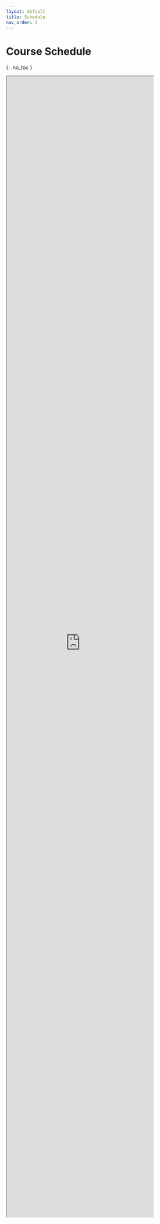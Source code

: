 ```yaml
---
layout: default
title: Schedule
nav_order: 3
---
```


# Course Schedule
{: .no_toc }

<iframe width="80%" height="80%" src="https://docs.google.com/spreadsheets/d/e/2PACX-1vSzOj7H_q0TA6NHXQd_OLpQLRPY29Vwl0dnnShDp-TZENBT6Yb5ju2bpYccuI5RC3mFLiWopzjpwDGA/pubhtml?gid=0&amp;single=true&amp;widget=true&amp;headers=false"></iframe>